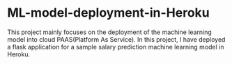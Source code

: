 # ML-model-deployment-in-Heroku
This project mainly focuses on the deployment of the machine learning model into cloud PAAS(Platform As Service). In this project, I have deployed a flask application for a sample salary prediction machine learning model in Heroku.

